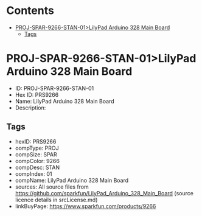 



Contents
========

* [PROJ-SPAR-9266-STAN-01>LilyPad Arduino 328 Main Board](#proj-spar-9266-stan-01lilypad-arduino-328-main-board)
	* [Tags](#tags)

# PROJ-SPAR-9266-STAN-01>LilyPad Arduino 328 Main Board

- ID: PROJ-SPAR-9266-STAN-01
- Hex ID: PRS9266
- Name: LilyPad Arduino 328 Main Board
- Description: 

## Tags

- hexID: PRS9266
- oompType: PROJ
- oompSize: SPAR
- oompColor: 9266
- oompDesc: STAN
- oompIndex: 01
- oompName: LilyPad Arduino 328 Main Board
- sources: All source files from https://github.com/sparkfun/LilyPad_Arduino_328_Main_Board (source licence details in srcLicense.md)
- linkBuyPage: https://www.sparkfun.com/products/9266
